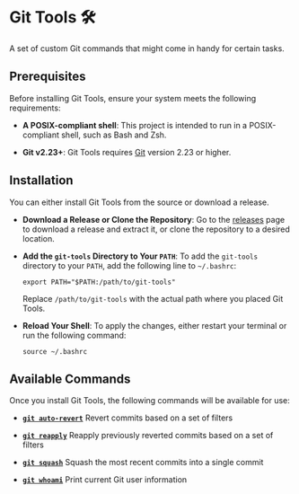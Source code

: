 # Git Tools :hammer_and_wrench:

A set of custom Git commands that might come in handy for certain tasks.

## Prerequisites

Before installing Git Tools, ensure your system meets the following requirements:

- __A POSIX-compliant shell__: This project is intended to run in a POSIX-compliant shell, such as Bash and Zsh.

- __Git v2.23+__: Git Tools requires [Git](https://git-scm.com/downloads) version 2.23 or higher.

## Installation

You can either install Git Tools from the source or download a release.

- __Download a Release or Clone the Repository__: Go to the [releases](https://github.com/isikerhan/git-tools/releases) page to download a release and extract it, or clone the repository to a desired location.
- __Add the `git-tools` Directory to Your `PATH`__: To add the `git-tools` directory to your `PATH`,
add the following line to `~/.bashrc`:

    ```console
    export PATH="$PATH:/path/to/git-tools"
    ```

    Replace `/path/to/git-tools` with the actual path where you placed Git Tools.
- __Reload Your Shell__: To apply the changes, either restart your terminal or run the following command:

    ```console
    source ~/.bashrc
    ```

## Available Commands

Once you install Git Tools, the following commands will be available for use:

- [__`git auto-revert`__](docs/git-auto-revert.md) Revert commits based on a set of filters

- [__`git reapply`__](docs/git-reapply.md) Reapply previously reverted commits based on a set of filters

- [__`git squash`__](docs/git-squash.md) Squash the most recent commits into a single commit

- [__`git whoami`__](docs/git-whoami.md) Print current Git user information
